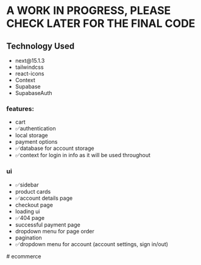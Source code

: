 <h1>A WORK IN PROGRESS, PLEASE CHECK LATER FOR THE FINAL CODE</h1>

<h2>Technology Used</h2>
<ul>
<li>next@15.1.3</li>
<li>tailwindcss</li>
<li>react-icons</li>
<li>Context</li>
<li>Supabase</li>
<li>SupabaseAuth</li>

</ul>

<h3>features:</h3>
<ul>
<li>cart</li>
<li>✅authentication</li>
<li>local storage</li>
<li>payment options</li>
<li>✅database for account storage</li>
<li>✅context for login in info as it will be used throughout</li>
</ul>
<h3>ui</h3>
<ul>
<li>✅sidebar</li>
<li>product cards</li>
<li>✅account details page</li>
<li>checkout page</li>
<li>loading ui</li>
<li>✅404 page</li>
<li>successful payment page</li>
<li>dropdown menu for page order</li>
<li>pagination</li>
<li>✅dropdown menu for account (account settings, sign in/out)</li>
</ul>
# ecommerce
